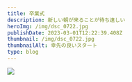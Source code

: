 ```yaml
---
title: 卒業式
description: 新しい朝が来ることが待ち遠しい
heroImg: /img/dsc_0722.jpg
publishDate: 2023-03-01T12:22:39.408Z
thumbnail: /img/dsc_0722.jpg
thumbnailAlt: 幸先の良いスタート
type: blog
---
```





![](/img/img_20210329_191659.jpg)